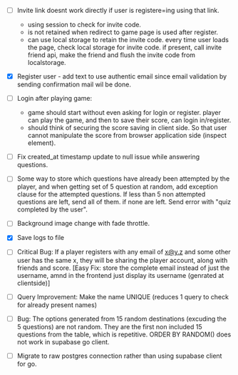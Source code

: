 - [ ] Invite link doesnt work directly if user is registere=ing using that link.

  - using session to check for invite code.
  - is not retained when redirect to game page is used after register.
  - can use local storage to retain the invite code. every time user loads the page, check local storage for invite code. if present, call invite friend api, make the friend and flush the invite code from localstorage.

- [x] Register user - add text to use authentic email since email validation by sending confirmation mail wil be done.

- [ ] Login after playing game:

  - game should start without even asking for login or register. player can play the game, and then to save their score, can login in/register.
  - should think of securing the score saving in client side. So that user cannot manipulate the score from browser application side (inspect element).

- [ ] Fix created_at timestamp update to null issue while answering questions.

- [ ] Some way to store which questions have already been attempted by the player, and when getting set of 5 question at random, add exception clause for the attempted questions. If less than 5 non attempted questions are left, send all of them. if none are left. Send error with "quiz completed by the user".

- [ ] Background image change with fade throttle.

- [x] Save logs to file
- [ ] Critical Bug: If a player registers with any email of x@y.z and some other user has the same x, they will be sharing the player account, along with friends and score. [Easy Fix: store the complete email instead of just the username, amnd in the frontend just display its username (genrated at clientside)]

- [ ] Query Improvement: Make the name UNIQUE (reduces 1 query to check for already present names)
- [ ] Bug: The options generated from 15 random destinations (excuding the 5 questions) are not random. They are the first non included 15 questions from the table, which is repetitive. ORDER BY RANDOM() does not work in supabase go client.
- [ ] Migrate to raw postgres connection rather than using supabase client for go.
